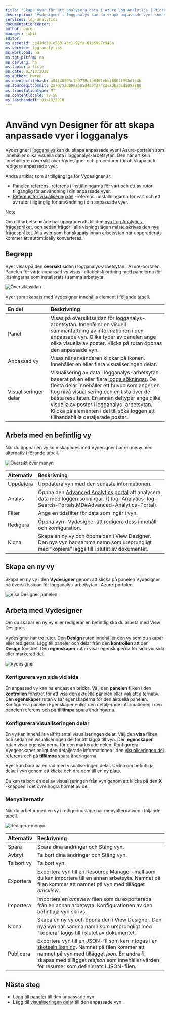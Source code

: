 ```yaml
---
title: "Skapa vyer för att analysera data i Azure Log Analytics | Microsoft Docs"
description: "Vydesigner i logganalys kan du skapa anpassade vyer som visas i Azure-portalen och som innehåller olika visuella data i logganalys-arbetsytan. Den här artikeln innehåller en översikt över Vydesigner och procedurer för att skapa och redigera anpassade vyer."
services: log-analytics
documentationcenter: 
author: bwren
manager: jwhit
editor: 
ms.assetid: ce41dc30-e568-43c1-97fa-81e5997c946a
ms.service: log-analytics
ms.workload: na
ms.tgt_pltfrm: na
ms.devlang: na
ms.topic: article
ms.date: 01/18/2018
ms.author: bwren
ms.openlocfilehash: a84f40503c1b9778c496461ebbf6864f99bd1c4b
ms.sourcegitcommit: 2a70752d0987585d480f374c3e2dba0cd5097880
ms.translationtype: MT
ms.contentlocale: sv-SE
ms.lasthandoff: 01/19/2018
---
```

# <a name="use-view-designer-to-create-custom-views-in-log-analytics"></a>Använd vyn Designer för att skapa anpassade vyer i logganalys
Vydesigner i [logganalys](log-analytics-overview.md) kan du skapa anpassade vyer i Azure-portalen som innehåller olika visuella data i logganalys-arbetsytan. Den här artikeln innehåller en översikt över Vydesigner och procedurer för att skapa och redigera anpassade vyer.

Andra artiklar som är tillgängliga för Vydesigner är:

* [Panelen referens](log-analytics-view-designer-tiles.md) -referens i inställningarna för vart och ett av rutor tillgänglig för användning i din anpassade vyer.
* [Referens för visualisering del](log-analytics-view-designer-parts.md) -referens i inställningarna för vart och ett av rutor tillgänglig för användning i din anpassade vyer.

>[!NOTE]
> Om ditt arbetsområde har uppgraderats till den [nya Log Analytics-frågespråket](log-analytics-log-search-upgrade.md), och sedan frågor i alla visningslägen måste skrivas den [nya frågespråket](https://go.microsoft.com/fwlink/?linkid=856078).  Alla vyer som har skapats innan arbetsytan har uppgraderats kommer att automtically konverteras.

## <a name="concepts"></a>Begrepp
Vyer visas på den **översikt** sidan i logganalys-arbetsytan i Azure-portalen.  Panelen för varje anpassad vy visas i alfabetisk ordning med panelerna för lösningarna som installerats i samma arbetsyta.

![Översiktssidan](media/log-analytics-view-designer/overview-page.png)

Vyer som skapats med Vydesigner innehålla element i följande tabell.

| En del | Beskrivning |
|:--- |:--- |
| Panel |Visas på översiktssidan för logganalys-arbetsytan.  Innehåller en visuell sammanfattning av informationen i den anpassade vyn.  Olika typer av panelen ange olika visuella av poster.  Klicka på rutan öppnas den anpassade vyn. |
| Anpassad vy |Visas när användaren klickar på ikonen.  Innehåller en eller flera visualiseringen delar. |
| Visualiseringen delar |Visualisering av data i logganalys-arbetsytan baserat på en eller flera [logga sökningar](log-analytics-log-searches.md).  De flesta delar innehåller ett huvud som anger en hög nivå visualisering och en lista över de bästa resultaten.  En annan deltyper ange olika visuella av poster i logganalys-arbetsytan.  Klicka på elementen i del till söka loggen att tillhandahålla detaljerade poster. |


## <a name="work-with-an-existing-view"></a>Arbeta med en befintlig vy
När du öppnar en vy som skapades med Vydesigner har en meny med alternativ i följande tabell.

![Översikt över menyn](media/log-analytics-view-designer/overview-menu.png)


| Alternativ | Beskrivning |
|:--|:--|
| Uppdatera   | Uppdatera vyn med den senaste informationen. | 
| Analys | Öppna den [Advanced Analytics portal](log-analytics-log-search-portals.md#advanced-analytics-portal) att analysera data med loggen sökningar. () log-Analytics-log-Search-Portals.MD#Advanced-Analytics-Portal). |
| Filter    | Ange en tidsfilter för data som ingår i vyn. |
| Redigera      | Öppna vyn i Vydesigner att redigera dess innehåll och konfiguration.   |
| Klona     | Skapa en ny vy och öppna den i View Designer.  Den nya vyn har samma namn som ursprungligt med ”kopiera” läggs till i slutet av dokumentet. |


## <a name="create-a-new-view"></a>Skapa en ny vy
Skapa en ny vy i den **Vydesigner** genom att klicka på panelen Vydesigner på översiktssidan för logganalys-arbetsytan i Azure-portalen.

![Visa Designer panelen](media/log-analytics-view-designer/view-designer-tile.png)


## <a name="working-with-view-designer"></a>Arbeta med Vydesigner
Om du skapar en ny vy eller redigerar en befintlig ska du arbeta med View Designer.  

Vydesigner har tre rutor.  Den **Design** rutan innehåller den vy som du skapar eller redigerar.  Lägg till paneler och delar från den **kontrollen** att den **Design** fönstret.  Den **egenskaper** rutan visar egenskaperna för sida vid sida eller markerad del.

![Vydesigner](media/log-analytics-view-designer/view-designer-screenshot.png)

### <a name="configure-view-tile"></a>Konfigurera vyn sida vid sida
En anpassad vy kan ha endast en bricka.  Välj den **panelen** fliken i den **kontrollen** fönstret för att visa den aktuella panelen eller välj ett alternativ.  Den **egenskaper** rutan visar egenskaperna för den aktuella panelen.  Konfigurera panelen Egenskaper enligt den detaljerade informationen i den [panelen referens](log-analytics-view-designer-tiles.md) och på **tillämpa** spara ändringarna.

### <a name="configure-visualization-parts"></a>Konfigurera visualiseringen delar
En vy kan innehålla valfritt antal visualiseringen delar.  Välj den **visa** fliken och sedan en visualiseringen del för att lägga till vyn.  Den **egenskaper** rutan visar egenskaperna för den markerade delen.  Konfigurera Vyegenskaper enligt den detaljerade informationen i den [visualiseringen del referens](log-analytics-view-designer-parts.md) och på **tillämpa** spara ändringarna.

Vyer kan bara ha en rad med visualiseringen delar.  Ordna om befintliga delar i vyn genom att klicka och dra dem till en ny plats.

Du kan ta bort en del av visualiseringen från vyn genom att klicka på den **X** -knappen i det övre högra hörnet av del.


### <a name="menu-options"></a>Menyalternativ
När du arbetar med en vy i redigeringsläge har menyalternativen i följande tabell.

![Redigera-menyn](media/log-analytics-view-designer/edit-menu.png)

| Alternativ | Beskrivning |
|:--|:--|
| Spara        | Spara dina ändringar och Stäng vyn. |
| Avbryt      | Ta bort dina ändringar och Stäng vyn. |
| Ta bort vy | Ta bort vyn. |
| Exportera      | Exportera vyn till en [Resource Manager-mall](../azure-resource-manager/resource-group-authoring-templates.md) som du kan importera till en annan arbetsyta.  Namnet på filen kommer att namnet på vyn med tillägget *omsview*. |
| Importera      | Importera en *omsview* filen som du exporterade från en annan arbetsyta.  Konfigurationen av den befintliga vyn skrivs. |
| Klona       | Skapa en ny vy och öppna den i View Designer.  Den nya vyn har samma namn som ursprungligt med ”kopiera” läggs till i slutet av dokumentet. |
| Publicera     | Exportera vyn till en JSON-fil som kan infogas i en [skötseln lösning](../operations-management-suite/operations-management-suite-solutions-resources-views.md).  Namnet på filen kommer att namnet på vyn med tillägget *json*. En andra fil skapas med tillägget *resjson* som innehåller värden för resurser som definierats i JSON-filen.

## <a name="next-steps"></a>Nästa steg
* Lägg till [paneler](log-analytics-view-designer-tiles.md) till den anpassade vyn.
* Lägg till [visualiseringen delar](log-analytics-view-designer-parts.md) till den anpassade vyn.
